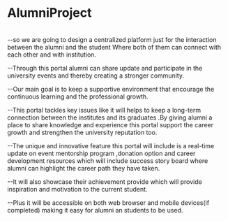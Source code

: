 # AlumniProject
<br>
--so we are going to design a centralized platform just for the interaction 
between the alumni and the student Where both of them can connect with 
each other and with institution. 

--Through this portal alumni can share update and participate in the university 
events and thereby creating a stronger community. 

--Our main goal is to keep a supportive environment that encourage the 
continuous learning and the professional growth. 

--This portal tackles key issues like it will helps to keep a long-term connection 
between the institutes and its graduates .By giving alumni  a place to share 
knowledge and experience this portal support the career growth and 
strengthen the university reputation too. 

--The unique and innovative feature this portal will include is a real-time 
update on event mentorship program ,donation option and career 
development resources which will include success story board where alumni 
can highlight the career path they have taken.
 
--It will also showcase their 
achievement provide which will provide inspiration and motivation to the 
current student. 

--Plus it will be accessible on both web browser and mobile devices(if completed) making it easy for alumni an students to be used.